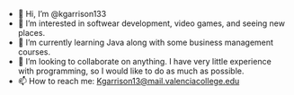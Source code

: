 - 👋 Hi, I’m @kgarrison133
- 👀 I’m interested in softwear development, video games, and seeing new places. 
- 🌱 I’m currently learning Java along with some business management courses. 
- 💞️ I’m looking to collaborate on anything. I have very little experience with programming, so I would like to do as much as possible. 
- 📫 How to reach me: Kgarrison13@mail.valenciacollege.edu

<!---
kgarrison133/kgarrison133 is a ✨ special ✨ repository because its `README.md` (this file) appears on your GitHub profile.
You can click the Preview link to take a look at your changes.
--->
